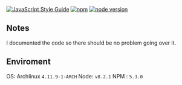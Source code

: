 [![JavaScript Style Guide](https://img.shields.io/badge/code_style-standard-brightgreen.svg)](https://standardjs.com)
[![npm](https://img.shields.io/npm/v/npm.svg)]()
[![node version](https://badge.fury.io/js/node.svg)]()
## Notes
I documented the code so there should be no problem going over it.

## Enviroment

OS: Archlinux `4.11.9-1-ARCH`
Node: `v8.2.1`
NPM : `5.3.0`